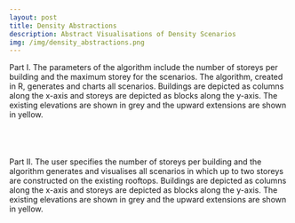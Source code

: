 ```yaml
---
layout: post
title: Density Abstractions
description: Abstract Visualisations of Density Scenarios
img: /img/density_abstractions.png
---
```


<div class="col">
	<img class="col" src="{{ site.baseurl }}/img/density_abstractions_i.png" alt="" title=""/>
</div>

<div class="col three caption">
	Part I. The parameters of the algorithm include the number of storeys per building and the maximum storey for the scenarios. The algorithm, created in R, generates and charts all scenarios. Buildings are depicted as columns along the x-axis and storeys are depicted as blocks along the y-axis. The existing elevations are shown in grey and the upward extensions are shown in yellow.
</div>

<br>
<br>
<br>
<br>

<div class="col">
	<img class="col" src="{{ site.baseurl }}/img/density_abstractions_ii.png" alt="" title=""/>
</div>

<div class="col three caption">
	Part II. The user specifies the number of storeys per building and the algorithm generates and visualises all scenarios in which up to two storeys are constructed on the existing rooftops. Buildings are depicted as columns along the x-axis and storeys are depicted as blocks along the y-axis. The existing elevations are shown in grey and the upward extensions are shown in yellow.
</div>
